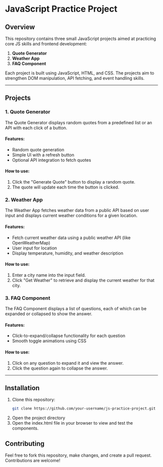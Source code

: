 # JavaScript Practice Project

## Overview

This repository contains three small JavaScript projects aimed at practicing core JS skills and frontend development:

1. **Quote Generator**  
2. **Weather App**  
3. **FAQ Component**

Each project is built using JavaScript, HTML, and CSS. The projects aim to strengthen DOM manipulation, API fetching, and event handling skills.

---

## Projects

### 1. Quote Generator
The Quote Generator displays random quotes from a predefined list or an API with each click of a button.

#### Features:
- Random quote generation
- Simple UI with a refresh button
- Optional API integration to fetch quotes

#### How to use:
1. Click the "Generate Quote" button to display a random quote.
2. The quote will update each time the button is clicked.

### 2. Weather App
The Weather App fetches weather data from a public API based on user input and displays current weather conditions for a given location.

#### Features:
- Fetch current weather data using a public weather API (like OpenWeatherMap)
- User input for location
- Display temperature, humidity, and weather description

#### How to use:
1. Enter a city name into the input field.
2. Click "Get Weather" to retrieve and display the current weather for that city.

### 3. FAQ Component
The FAQ Component displays a list of questions, each of which can be expanded or collapsed to show the answer.

#### Features:
- Click-to-expand/collapse functionality for each question
- Smooth toggle animations using CSS

#### How to use:
1. Click on any question to expand it and view the answer.
2. Click the question again to collapse the answer.

---

## Installation

1. Clone this repository:
   ```bash
   git clone https://github.com/your-username/js-practice-project.git
2. Open the project directory
3. Open the index.html file in your browser to view and test the components.  

## Contributing

Feel free to fork this repository, make changes, and create a pull request. Contributions are welcome!
